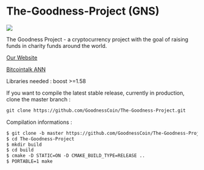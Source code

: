# The-Goodness-Project (GNS)
![](https://i.paste.pics/014eecc6d1ee9dce3fba36f376a9c7a8.png)

The Goodness Project - a cryptocurrency project with the goal of raising funds in charity funds around the world.

[Our Website](https://goodnesscoin.xyz/)

[Bitcointalk ANN](https://bitcointalk.org/index.php?topic=5155791.0)

Libraries needed : boost >=1.58

If you want to compile the latest stable release, currently in production, clone the master branch :

```html
git clone https://github.com/GoodnessCoin/The-Goodness-Project.git
```

Compilation informations :

```html
$ git clone -b master https://github.com/GoodnessCoin/The-Goodness-Project.git
$ cd The-Goodness-Project
$ mkdir build
$ cd build
$ cmake -D STATIC=ON -D CMAKE_BUILD_TYPE=RELEASE ..
$ PORTABLE=1 make
```
